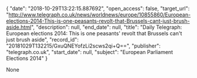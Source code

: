 {
  "date": "2018-10-29T13:22:15.887692", 
  "open_access": false, 
  "target_url": "http://www.telegraph.co.uk/news/worldnews/europe/10855860/European-elections-2014-This-is-one-peasants-revolt-that-Brussels-cant-just-brush-aside.html", 
  "description": null, 
  "end_date": null, 
  "title": "Daily Telegraph: European elections 2014: This is one peasants' revolt that Brussels can't just brush aside", 
  "record_id": "20181029T132215/GxuQNEYofzLi2scws2qi+Q==", 
  "publisher": "telegraph.co.uk", 
  "start_date": null, 
  "subject": "European Parliament Elections 2014"
}

None